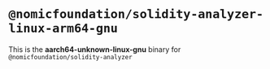 # `@nomicfoundation/solidity-analyzer-linux-arm64-gnu`

This is the **aarch64-unknown-linux-gnu** binary for `@nomicfoundation/solidity-analyzer`
